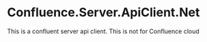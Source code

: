 # Confluence.Server.ApiClient.Net
This is a confluent server api client.  This is not for Confluence cloud
